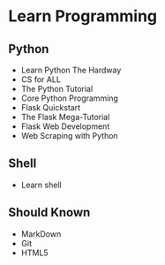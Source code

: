 # Learn Programming

## Python
- Learn Python The Hardway
- CS for ALL
- The Python Tutorial
- Core Python Programming
- Flask Quickstart
- The Flask Mega-Tutorial
- Flask Web Development
- Web Scraping with Python

## Shell
- Learn shell

## Should Known
- MarkDown
- Git
- HTML5
